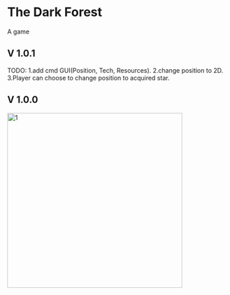 # The Dark Forest
A game





## V 1.0.1
TODO:
1.add cmd GUI(Position, Tech, Resources).
2.change position to 2D.
3.Player can choose to change position to acquired star.

## V 1.0.0

<img src="https://github.com/mincongzhang/DarkForest/raw/master/v100.bmp" alt="1" title="1" width="400"/>




<!-- 
Settings:

GlobalTime: increasing

SolarSystem:
tech: 
被发现概率: 高斯曲线, tech低, 概率低, tech中,概率高,tech高,概率低
exploreRange: tech到一定程度开始expand
When exploring, easy to be discovered
reachRange:暂定exploreRange 1/100
When start reaching, been discovered
友善程度(敌人): 高:结盟,tech高速发展; 低:攻击，比较tech程度,相差2倍以上直接灭; 2倍以下算概率看运气,获胜方夺取对方tech
资源:初始固定:随着tech增高加快消耗,攻击时大量消耗(因此需要探索并吞并敌人)
spend resource to: hide, explore

//Player can choose explore, develop, hide, do nothing etc. Comsuming diff resources respectively


-->
